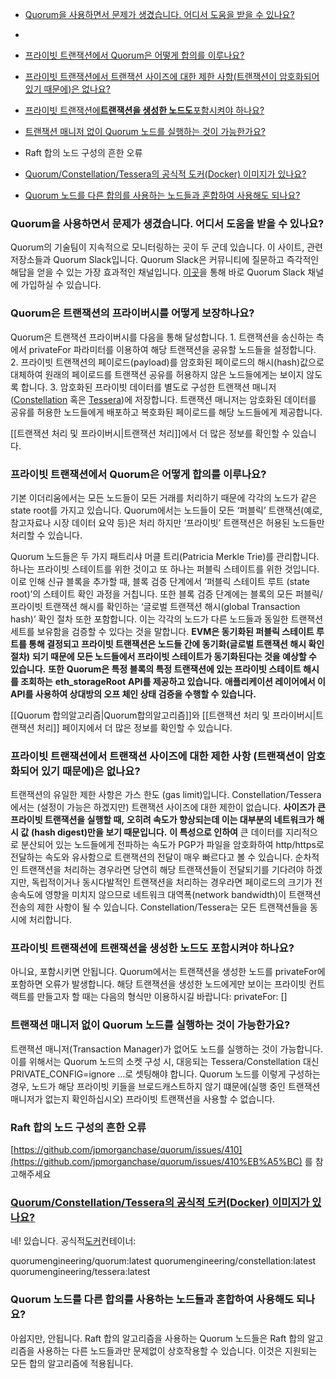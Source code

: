 -   [Quorum<span lang="zh-CN">을 사용하면서 문제가 생겼습니다</span>. <span lang="zh-CN">어디서 도움을 받을 수 있나요</span>?](#_heading=h.gjdgxs)

-   

-   [프라이빗 트랜잭션에서 Quorum<span lang="zh-CN">은 어떻게 합의를 이루나요</span>?](#_heading=h.30j0zll)

-   [프라이빗 트랜잭션에서 트랜잭션 사이즈에 대한 제한 사항(<span lang="zh-CN">트랜잭션이 암호화되어 있기 때문에</span>)<span lang="zh-CN">은 없나요</span>?](#_heading=h.1fob9te)

-   <span lang="zh-CN">[프라이빗 트랜잭션에](#_heading=h.3znysh7)[**트랜잭션을 생성한 노드도**](#_heading=h.3znysh7)[포함시켜야 하나요](#_heading=h.3znysh7)</span>[?](#_heading=h.3znysh7)

-   [트랜잭션 매니저 없이 Quorum <span lang="zh-CN">노드를 실행하는 것이 가능한가요</span>?](#_heading=h.2et92p0)

-   Raft <span lang="zh-CN">합의 노드 구성의 흔한 오류 </span>

-   [Quorum/Constellation/Tessera<span lang="zh-CN">의 공식적 도커</span>(Docker) <span lang="zh-CN">이미지가 있나요</span>?](#_heading=h.gjdgxs)

-   [Quorum <span lang="zh-CN">노드를 다른 합의를 사용하는 노드들과 혼합하여 사용해도 되나요</span>?](#_heading=h.gjdgxs)

### <span id="_heading=h.gjdgxs"></span>Quorum<span lang="zh-CN">을 사용하면서 문제가 생겼습니다</span>. <span lang="zh-CN">어디서 도움을 받을 수 있나요</span>?

Quorum<span lang="zh-CN">의 기술팀이 지속적으로 모니터링하는 곳이 두 군데 있습니다</span>. <span lang="zh-CN">이 사이트</span>, <span lang="zh-CN">관련 저장소들과 </span>Quorum Slack<span lang="zh-CN">입니다</span>. Quorum Slack<span lang="zh-CN">은 커뮤니티에 질문하고 즉각적인 해답을 얻을 수 있는 가장 효과적인 채널입니다</span>. <span lang="zh-CN">[이곳](https://clh7rniov2.execute-api.us-east-1.amazonaws.com/Express/)을 통해 바로 </span>Quorum Slack <span lang="zh-CN">채널에 가입하실 수 있습니다</span>.

### Quorum<span lang="zh-CN">은 트랜잭션의 프라이버시를 어떻게 보장하나요</span>?

Quorum<span lang="zh-CN">은 트랜잭션 프라이버시를 다음을 통해 달성합니다</span>. 1. <span lang="zh-CN">트랜잭션을 송신하는 측에서 </span>privateFor <span lang="zh-CN">파라미터를 이용하여 해당 트랜잭션을 공유할 노드들을 설정합니다</span>. 2. <span lang="zh-CN">프라이빗 트랜잭션의 페이로드</span>(payload)<span lang="zh-CN">를 암호화된 페이로드의 해시</span>(hash)<span lang="zh-CN">값으로 대체하여 원래의 페이로드를 트랜잭션 공유를 허용하지 않은 노드들에게는 보이지 않도록 합니다</span>. 3. <span lang="zh-CN">암호화된 프라이빗 데이터를 별도로 구성한 트랜잭션 매니저</span>([Constellation](https://github.com/jpmorganchase/constellation) <span lang="zh-CN">혹은 </span>[Tessera](https://github.com/jpmorganchase/tessera))<span lang="zh-CN">에 저장합니다</span>. <span lang="zh-CN">트랜잭션 매니저는 암호화된 데이터를 공유를 허용한 노드들에게 배포하고 복호화된 페이로드를 해당 노드들에게 제공합니다</span>.

\[\[<span lang="zh-CN">트랜잭션 처리 및 프라이버시</span>|<span lang="zh-CN">트랜잭션 처리</span>\]\]<span lang="zh-CN">에서 더 많은 정보를 확인할 수 있습니다</span>.

### <span id="_heading=h.30j0zll"></span><span lang="zh-CN">프라이빗 트랜잭션에서 </span>Quorum<span lang="zh-CN">은 어떻게 합의를 이루나요</span>?

<span lang="zh-CN">기본 이더리움에서는 모든 노드들이 모든 거래를 처리하기 때문에 각각의 노드가 같은 </span>state root<span lang="zh-CN">를 가지고 있습니다</span>. Quorum<span lang="zh-CN">에서는 노드들이 모든 ‘퍼블릭’ 트랜잭션</span>(<span lang="zh-CN">예로</span>, <span lang="zh-CN">참고자료나 시장 데이터 요약 등</span>)<span lang="zh-CN">은 처리 하지만 ‘프라이빗’ 트랜잭션은 허용된 노드들만 처리할 수 있습니다</span>.

Quorum <span lang="zh-CN">노드들은 두 가지 패트리샤 머클 트리</span>(Patricia Merkle Trie)<span lang="zh-CN">를 관리합니다</span>. <span lang="zh-CN">하나는 프라이빗 스테이트를 위한 것이고 또 하나는 퍼블릭 스테이트를 위한 것입니다</span>. <span lang="zh-CN">이로 인해 신규 블록을 추가할 때</span>, <span lang="zh-CN">블록 검증 단계에서 ‘퍼블릭 스테이트 루트 </span>(state root)’<span lang="zh-CN">의 스테이트 확인 과정을 거칩니다</span>. <span lang="zh-CN">또한 블록 검증 단계에는 블록의 모든 퍼블릭</span>/<span lang="zh-CN">프라이빗 트랜잭션 해시를 확인하는 ‘글로벌 트랜잭션 해시</span>(global Transaction hash)’ <span lang="zh-CN">확인 절차 또한 포함합니다</span>. <span lang="zh-CN">이는 각각의 노드가 다른 노드들과 동일한 트랜잭션 세트를 보유함을 검증할 수 있다는 것을 말합니다</span>. **EVM**<span lang="zh-CN">**은 동기화된 퍼블릭 스테이트 루트를 통해 결정되고 프라이빗 트랜잭션은 노드들 간에 동기화**</span>**(**<span lang="zh-CN">**글로벌 트랜잭션 해시 확인 절차**</span>**)** <span lang="zh-CN">**되기 때문에 모든 노드들에서 프라이빗 스테이트가 동기화된다는 것을 예상할 수 있습니다**</span>**.** <span lang="zh-CN">**또한** </span>**Quorum**<span lang="zh-CN">**은 특정 블록의 특정 트랜잭션에 있는 프라이빗 스테이트 해시를 조회하는** </span>**eth\_storageRoot** **API**<span lang="zh-CN">**를 제공하고 있습니다**</span>**.** <span lang="zh-CN">**애플리케이션 레이어에서 이** </span>**API**<span lang="zh-CN">**를 사용하여 상대방의 오프 체인 상태 검증을 수행할 수 있습니다**</span>**.**

\[\[Quorum <span lang="zh-CN">합의알고리즘</span>|Quorum<span lang="zh-CN">합의알고리즘</span>\]\]<span lang="zh-CN">와 </span>\[\[<span lang="zh-CN">트랜잭션 처리 및 프라이버시</span>|<span lang="zh-CN">트랜잭션 처리</span>\]\] <span lang="zh-CN">페이지에서 더 많은 정보를 확인할 수 있습니다</span>.

### <span id="_heading=h.1fob9te"></span><span lang="zh-CN">프라이빗 트랜잭션에서 트랜잭션 사이즈에 대한 제한 사항 </span>(<span lang="zh-CN">트랜잭션이 암호화되어 있기 때문에</span>)<span lang="zh-CN">은 없나요</span>?

<span lang="zh-CN">트랜잭션의 유일한 제한 사항은 가스 한도 </span>(gas limit)<span lang="zh-CN">입니다</span>. Constellation/Tessera<span lang="zh-CN">에서는 </span>(<span lang="zh-CN">설정이 가능은 하겠지만</span>) <span lang="zh-CN">트랜잭션 사이즈에 대한 제한이 없습니다</span>. <span lang="zh-CN">**사이즈가 큰 프라이빗 트랜잭션을 실행할 때**</span>**,** <span lang="zh-CN">**오히려 속도가 향상되는데 이는 대부분의 네트워크가 해시 값** </span>**(hash digest)**<span lang="zh-CN">**만을 보기 때문입니다**</span>**.** <span lang="zh-CN">**이 특성으로 인하여** 큰 데이터를 지리적으로 분산되어 있는 노드들에게 전파하는 속도가 </span>PGP<span lang="zh-CN">가 파일을 암호화하여 </span>http/https<span lang="zh-CN">로 전달하는 속도와 유사함으로 트랜잭션의 전달이 매우 빠르다고 볼 수 있습니다</span>. <span lang="zh-CN">순차적인 트랜잭션을 처리하는 경우라면 당연히 해당 트랜잭션들이 전달되기를 기다려야 하겠지만</span>, <span lang="zh-CN">독립적이거나 동시다발적인 트랜잭션을 처리하는 경우라면 페이로드의 크기가 전송속도에 영향을 미치지 않으므로 네트워크 대역폭</span>(network bandwidth)<span lang="zh-CN">이 트랜잭션 전송의 제한 사항이 될 수 있습니다</span>. Constellation/Tessera<span lang="zh-CN">는 모든 트랜잭션들을 동시에 처리합니다</span>.

### <span id="_heading=h.3znysh7"></span><span lang="zh-CN">프라이빗 트랜잭션에 트랜잭션을 생성한 노드도 포함시켜야 하나요</span>?

<span lang="zh-CN">아니요</span>, <span lang="zh-CN">포함시키면 안됩니다</span>. Quorum<span lang="zh-CN">에서는 트랜잭션을 생성한 노드를 </span>privateFor<span lang="zh-CN">에 포함하면 오류가 발생합니다</span>. <span lang="zh-CN">해당 트랜잭션을 생성한 노드에게만 보이는 프라이빗 컨트랙트를 만들고자 할 때는 다음의 형식만 이용하시길 바랍니다</span>: privateFor: \[\]

### <span id="_heading=h.2et92p0"></span><span lang="zh-CN">트랜잭션 매니저 없이 </span>Quorum <span lang="zh-CN">노드를 실행하는 것이 가능한가요</span>?

<span lang="zh-CN">트랜잭션 매니저</span>(Transaction Manager)<span lang="zh-CN">가 없어도 노드를 실행하는 것이 가능합니다</span>. <span lang="zh-CN">이를 위해서는 </span>Quorum <span lang="zh-CN">노드의 소켓 구성 시</span>, <span lang="zh-CN">대응되는 </span>Tessera/Constellation <span lang="zh-CN">대신 </span>PRIVATE\_CONFIG=ignore ...<span lang="zh-CN">로 셋팅해야 합니다</span>. Quorum <span lang="zh-CN">노드를 이렇게 구성하는 경우</span>, <span lang="zh-CN">노드가 해당 프라이빗 키들을 브로드캐스트하지 않기 떄문에</span>(<span lang="zh-CN">실행 중인 트랜잭션 매니저가 없는지 확인하십시오</span>) <span lang="zh-CN">프라이빗 트랜잭션을 사용할 수 없습니다</span>.

### Raft <span lang="zh-CN">합의 노드 구성의 흔한 오류 </span>

[https://github.com/jpmorganchase/quorum/issues/410](https://github.com/jpmorganchase/quorum/issues/410%EB%A5%BC) <span lang="zh-CN">를 참고해주세요</span>

### [Quorum/Constellation/Tessera<span lang="zh-CN">의 공식적 도커</span>(Docker) <span lang="zh-CN">이미지가 있나요</span>?](#bookmark=id.4d34og8)

<span lang="zh-CN">네</span>! <span lang="zh-CN">있습니다</span>. <span lang="zh-CN">공식적[도커](https://hub.docker.com/u/quorumengineering/)컨테이너</span>:

quorumengineering/quorum:latest quorumengineering/constellation:latest quorumengineering/tessera:latest

### Quorum <span lang="zh-CN">노드를 다른 합의를 사용하는 노드들과 혼합하여 사용해도 되나요</span>?

<span id="_heading=h.tyjcwt"></span> <span lang="zh-CN">아쉽지만</span>, <span lang="zh-CN">안됩니다</span>. Raft <span lang="zh-CN">합의 알고리즘을 사용하는 </span>Quorum <span lang="zh-CN">노드들은 </span>Raft <span lang="zh-CN">합의 알고리즘을 사용하는 다른 노드들과만 문제없이 상호작용할 수 있습니다</span>. <span lang="zh-CN">이것은 지원되는 모든 합의 알고리즘에 적용됩니다</span>.
